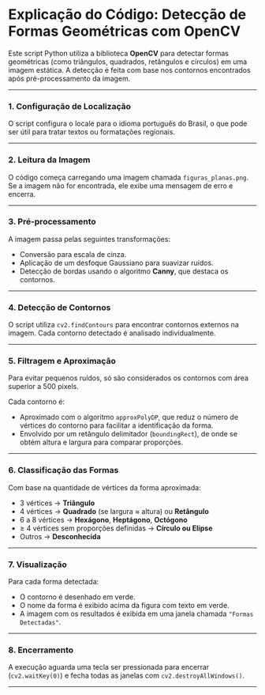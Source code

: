 # Explicação do Código: Detecção de Formas Geométricas com OpenCV

Este script Python utiliza a biblioteca **OpenCV** para detectar formas geométricas (como triângulos, quadrados, retângulos e círculos) em uma imagem estática. A detecção é feita com base nos contornos encontrados após pré-processamento da imagem.

---


### 1. Configuração de Localização

O script configura o locale para o idioma português do Brasil, o que pode ser útil para tratar textos ou formatações regionais.

---

### 2. Leitura da Imagem

O código começa carregando uma imagem chamada `figuras_planas.png`. Se a imagem não for encontrada, ele exibe uma mensagem de erro e encerra.

---

### 3. Pré-processamento

A imagem passa pelas seguintes transformações:
- Conversão para escala de cinza.
- Aplicação de um desfoque Gaussiano para suavizar ruídos.
- Detecção de bordas usando o algoritmo **Canny**, que destaca os contornos.

---

### 4. Detecção de Contornos

O script utiliza `cv2.findContours` para encontrar contornos externos na imagem. Cada contorno detectado é analisado individualmente.

---

### 5. Filtragem e Aproximação

Para evitar pequenos ruídos, só são considerados os contornos com área superior a 500 pixels.

Cada contorno é:
- Aproximado com o algoritmo `approxPolyDP`, que reduz o número de vértices do contorno para facilitar a identificação da forma.
- Envolvido por um retângulo delimitador (`boundingRect`), de onde se obtém altura e largura para comparar proporções.

---

### 6. Classificação das Formas

Com base na quantidade de vértices da forma aproximada:
- 3 vértices → **Triângulo**
- 4 vértices → **Quadrado** (se largura ≈ altura) ou **Retângulo**
- 6 a 8 vértices → **Hexágono**, **Heptágono**, **Octógono**
- ≥ 4 vértices sem proporções definidas → **Círculo ou Elipse**
- Outros → **Desconhecida**

---

### 7. Visualização

Para cada forma detectada:
- O contorno é desenhado em verde.
- O nome da forma é exibido acima da figura com texto em verde.
- A imagem com os resultados é exibida em uma janela chamada `"Formas Detectadas"`.

---

### 8. Encerramento

A execução aguarda uma tecla ser pressionada para encerrar (`cv2.waitKey(0)`) e fecha todas as janelas com `cv2.destroyAllWindows()`.

---

